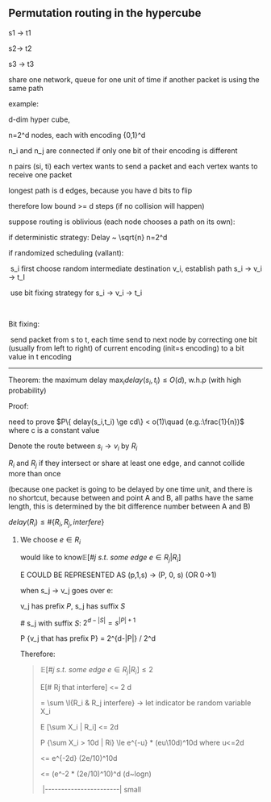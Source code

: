 ## Permutation routing in the hypercube

s1 -> t1

s2-> t2

s3 -> t3

share one network, queue for one unit of time if another packet is using the same path



example:

d-dim hyper cube, 

n=2^d nodes, each with encoding {0,1}^d

n_i and n_j are connected if only one bit of their encoding is different

n pairs (si, ti) each vertex wants to send a packet and each vertex wants to receive one packet

longest path is d edges, because you have d bits to flip

therefore low bound >= d steps  (if no collision will happen)



suppose routing is oblivious (each node chooses a path on its own):



if deterministic strategy: Delay ~ \sqrt{n} n=2^d

if randomized scheduling (vallant):

​    s_i first choose random intermediate destination v_i,  establish path s_i -> v_i -> t_I

​    use bit fixing strategy for s_i -> v_i -> t_i

​    

Bit fixing:

​    send packet from s to t, each time send to next node by correcting one bit (usually from left to right) of current encoding (init=s encoding) to a bit value  in t encoding 

---

Theorem: the maximum delay $\max_i delay(s_i, t_i) \le O(d)$, w.h.p (with high probability)

Proof:

need to prove $P\{ delay(s_i,t_i) \ge cd\} < o(1)\quad (e.g.:\frac{1}{n})$ where c is a constant value 

Denote the route between $s_i \rightarrow v_i$ by $R_i$

$R_i$ and $R_j$ if they intersect or share at least one edge, and cannot collide more than once 

(because one packet is going to be delayed by one time unit, and there is no shortcut, because between and point A and B, all paths have the same length, this is determined by the bit difference number between A and B)

$delay(R_i) \le \# \{R_i, R_j,interfere\}$



1. We choose $e \in R_i$

   would like to know$\mathbb{E} [\#j\ s.t.\ some\ edge\ e \in R_j | R_i]$

   E COULD BE REPRESENTED AS (p,1,s) -> (P, 0, s) (OR 0->1)

    when s_j -> v_j goes over e:

   v_j has prefix $P$, s_j has suffix $S$

   \# s_j with suffix $S$: $2^{d-|S|} = s^{|P|+1}$ 

   P {v_j that has prefix P} = 2^{d-|P|} / 2^d

   Therefore:

   > $\mathbb{E} [\#j\ s.t.\ some\ edge\ e \in R_j | R_i] \le 2$
   >
   >E[# Rj that interfere] <= 2 d
   >
   >= \sum \I{R_i & R_j interfere} -> let indicator be random variable X_i
   >
   >E [\sum X_i | R_i] <= 2d
   >
   >P {\sum X_i > 10d | Ri} \le e^{-u} * (eu\10d)^10d where u<=2d
   >
   ><= e^{-2d} (2e/10)^10d
   >
   ><= (e^-2 * (2e/10)^10)^d (d~logn)
   >
   >​     |-----------------------| small

